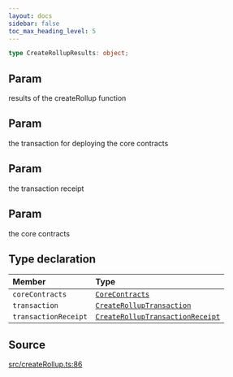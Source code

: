 ```yaml
---
layout: docs
sidebar: false
toc_max_heading_level: 5
---
```


```ts
type CreateRollupResults: object;
```

## Param

results of the createRollup function

## Param

the transaction for deploying the core contracts

## Param

the transaction receipt

## Param

the core contracts

## Type declaration

| Member               | Type                                                                                                                           |
| :------------------- | :----------------------------------------------------------------------------------------------------------------------------- |
| `coreContracts`      | [`CoreContracts`](../../types/CoreContracts/type-aliases/CoreContracts.md)                                                     |
| `transaction`        | [`CreateRollupTransaction`](../../createRollupPrepareTransaction/type-aliases/CreateRollupTransaction.md)                      |
| `transactionReceipt` | [`CreateRollupTransactionReceipt`](../../createRollupPrepareTransactionReceipt/type-aliases/CreateRollupTransactionReceipt.md) |

## Source

[src/createRollup.ts:86](https://github.com/OffchainLabs/arbitrum-orbit-sdk/blob/9d5595a042e42f7d6b9af10a84816c98ea30f330/src/createRollup.ts#L86)
